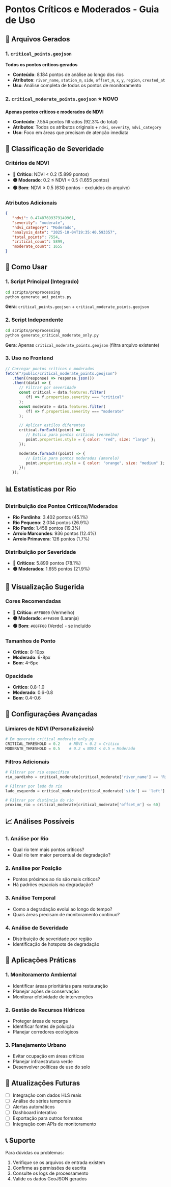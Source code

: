 # Pontos Críticos e Moderados - Guia de Uso

## 📁 Arquivos Gerados

### 1. `critical_points.geojson`

**Todos os pontos críticos gerados**

- **Conteúdo**: 8.184 pontos de análise ao longo dos rios
- **Atributos**: `river_name`, `station_m`, `side`, `offset_m`, `x`, `y`, `region`, `created_at`
- **Uso**: Análise completa de todos os pontos de monitoramento

### 2. `critical_moderate_points.geojson` ⭐ **NOVO**

**Apenas pontos críticos e moderados de NDVI**

- **Conteúdo**: 7.554 pontos filtrados (92.3% do total)
- **Atributos**: Todos os atributos originais + `ndvi`, `severity`, `ndvi_category`
- **Uso**: Foco em áreas que precisam de atenção imediata

## 🎯 Classificação de Severidade

### Critérios de NDVI

- **🔴 Crítico**: NDVI < 0.2 (5.899 pontos)
- **🟡 Moderado**: 0.2 ≤ NDVI < 0.5 (1.655 pontos)
- **🟢 Bom**: NDVI ≥ 0.5 (630 pontos - excluídos do arquivo)

### Atributos Adicionais

```json
{
   "ndvi": 0.47487699379149961,
   "severity": "moderate",
   "ndvi_category": "Moderado",
   "analysis_date": "2025-10-04T19:35:40.593357",
   "total_points": 7554,
   "critical_count": 5899,
   "moderate_count": 1655
}
```

## 🚀 Como Usar

### 1. Script Principal (Integrado)

```bash
cd scripts/preprocessing
python generate_aoi_points.py
```

**Gera**: `critical_points.geojson` + `critical_moderate_points.geojson`

### 2. Script Independente

```bash
cd scripts/preprocessing
python generate_critical_moderate_only.py
```

**Gera**: Apenas `critical_moderate_points.geojson` (filtra arquivo existente)

### 3. Uso no Frontend

```javascript
// Carregar pontos críticos e moderados
fetch("/public/critical_moderate_points.geojson")
   .then((response) => response.json())
   .then((data) => {
      // Filtrar por severidade
      const critical = data.features.filter(
         (f) => f.properties.severity === "critical"
      );
      const moderate = data.features.filter(
         (f) => f.properties.severity === "moderate"
      );

      // Aplicar estilos diferentes
      critical.forEach((point) => {
         // Estilo para pontos críticos (vermelho)
         point.properties.style = { color: "red", size: "large" };
      });

      moderate.forEach((point) => {
         // Estilo para pontos moderados (amarelo)
         point.properties.style = { color: "orange", size: "medium" };
      });
   });
```

## 📊 Estatísticas por Rio

### Distribuição dos Pontos Críticos/Moderados

- **Rio Pardinho**: 3.402 pontos (45.1%)
- **Rio Pequeno**: 2.034 pontos (26.9%)
- **Rio Pardo**: 1.458 pontos (19.3%)
- **Arroio Marcondes**: 936 pontos (12.4%)
- **Arroio Primavera**: 126 pontos (1.7%)

### Distribuição por Severidade

- **🔴 Críticos**: 5.899 pontos (78.1%)
- **🟡 Moderados**: 1.655 pontos (21.9%)

## 🎨 Visualização Sugerida

### Cores Recomendadas

- **🔴 Crítico**: `#FF0000` (Vermelho)
- **🟡 Moderado**: `#FFA500` (Laranja)
- **🟢 Bom**: `#00FF00` (Verde) - se incluído

### Tamanhos de Ponto

- **Crítico**: 8-10px
- **Moderado**: 6-8px
- **Bom**: 4-6px

### Opacidade

- **Crítico**: 0.8-1.0
- **Moderado**: 0.6-0.8
- **Bom**: 0.4-0.6

## 🔧 Configurações Avançadas

### Limiares de NDVI (Personalizáveis)

```python
# Em generate_critical_moderate_only.py
CRITICAL_THRESHOLD = 0.2    # NDVI < 0.2 = Crítico
MODERATE_THRESHOLD = 0.5    # 0.2 ≤ NDVI < 0.5 = Moderado
```

### Filtros Adicionais

```python
# Filtrar por rio específico
rio_pardinho = critical_moderate[critical_moderate['river_name'] == 'Rio Pardinho']

# Filtrar por lado do rio
lado_esquerdo = critical_moderate[critical_moderate['side'] == 'left']

# Filtrar por distância do rio
proximo_rio = critical_moderate[critical_moderate['offset_m'] <= 60]
```

## 📈 Análises Possíveis

### 1. Análise por Rio

- Qual rio tem mais pontos críticos?
- Qual rio tem maior percentual de degradação?

### 2. Análise por Posição

- Pontos próximos ao rio são mais críticos?
- Há padrões espaciais na degradação?

### 3. Análise Temporal

- Como a degradação evolui ao longo do tempo?
- Quais áreas precisam de monitoramento contínuo?

### 4. Análise de Severidade

- Distribuição de severidade por região
- Identificação de hotspots de degradação

## 🚨 Aplicações Práticas

### 1. Monitoramento Ambiental

- Identificar áreas prioritárias para restauração
- Planejar ações de conservação
- Monitorar efetividade de intervenções

### 2. Gestão de Recursos Hídricos

- Proteger áreas de recarga
- Identificar fontes de poluição
- Planejar corredores ecológicos

### 3. Planejamento Urbano

- Evitar ocupação em áreas críticas
- Planejar infraestrutura verde
- Desenvolver políticas de uso do solo

## 🔄 Atualizações Futuras

- [ ] Integração com dados HLS reais
- [ ] Análise de séries temporais
- [ ] Alertas automáticos
- [ ] Dashboard interativo
- [ ] Exportação para outros formatos
- [ ] Integração com APIs de monitoramento

## 📞 Suporte

Para dúvidas ou problemas:

1. Verifique se os arquivos de entrada existem
2. Confirme as permissões de escrita
3. Consulte os logs de processamento
4. Valide os dados GeoJSON gerados
